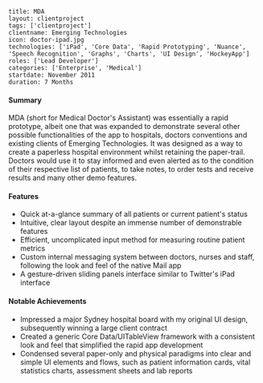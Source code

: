 ```
title: MDA
layout: clientproject
tags: ['clientproject']
clientname: Emerging Technologies
icon: doctor-ipad.jpg
technologies: ['iPad', 'Core Data', 'Rapid Prototyping', 'Nuance', 'Speech Recognition', 'Graphs', 'Charts', 'UI Design', 'HockeyApp']
roles: ['Lead Developer']
categories: ['Enterprise', 'Medical']
startdate: November 2011
duration: 7 Months
```
#### Summary

MDA (short for Medical Doctor's Assistant) was essentially a rapid prototype, albeit one that was expanded to demonstrate several other possible functionalities of the app to hospitals, doctors conventions and existing clients of Emerging Technologies. It was designed as a way to create a paperless hospital environment whilst retaining the paper-trail. Doctors would use it to stay informed and even alerted as to the condition of their respective list of patients, to take notes, to order tests and receive results and many other demo features.

#### Features

- Quick at-a-glance summary of all patients or current patient's status
- Intuitive, clear layout despite an immense number of demonstrable features
- Efficient, uncomplicated input method for measuring routine patient metrics
- Custom internal messaging system between doctors, nurses and staff, following the look and feel of the native Mail app
- A gesture-driven sliding panels interface similar to Twitter's iPad interface

#### Notable Achievements

- Impressed a major Sydney hospital board with my original UI design, subsequently winning a large client contract
- Created a generic Core Data/UITableView framework with a consistent look and feel that simplified the rapid app development
- Condensed several paper-only and physical paradigms into clear and simple UI elements and flows, such as patient information cards, vital statistics charts, assessment sheets and lab reports
